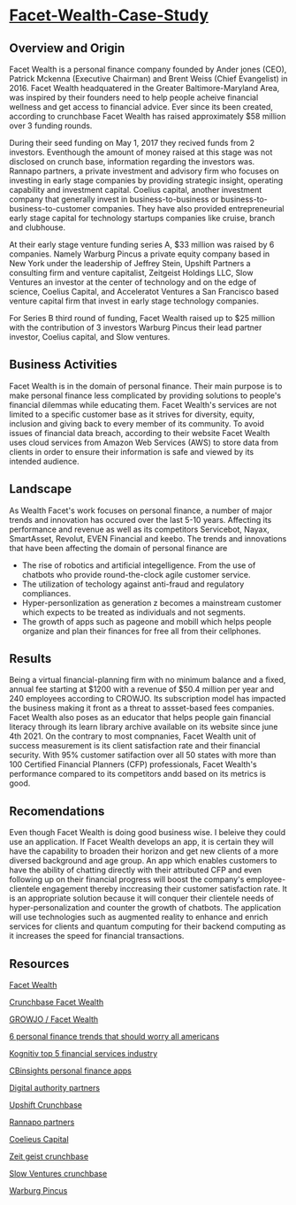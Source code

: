 # [Facet-Wealth-Case-Study](https://www.finder.com/niche-builder/5ccc5a5813449.png)
## Overview and Origin

Facet Wealth is a personal finance company founded by Ander jones (CEO), Patrick Mckenna (Executive Chairman) and Brent Weiss (Chief Evangelist) in 2016. Facet Wealth headquatered in the Greater Baltimore-Maryland Area, was inspired by their founders need to help people acheive financial wellness and get access to financial advice. Ever since its been created, according to crunchbase Facet Wealth has raised approximately $58 million over 3 funding rounds. 

During their seed funding on May 1, 2017 they recived funds from 2 investors. Eventhough the amount of money raised at this stage was not disclosed on crunch base, information regarding the investors was. Rannapo partners, a private investment and advisory firm who focuses on investing in early stage companies by providing strategic insight, operating capability and investment capital. Coelius capital, another investment company that generally invest in business-to-business or business-to-business-to-customer companies. They have also provided entrepreneurial early stage capital for technology startups companies like cruise, branch and clubhouse.

At their early stage venture funding series A, $33 million was raised by 6 companies. Namely Warburg Pincus a private equity company based in New York under the leadership of Jeffrey Stein, Upshift Partners a consulting firm and venture capitalist, Zeitgeist Holdings LLC, Slow Ventures an investor at the center of technology and on the edge of science, Coelius Capital, and Acceleratot Ventures a San Francisco based venture capital firm that invest in early stage technology companies. 

For Series B third round of funding, Facet Wealth raised up to $25 million with the contribution of 3 investors Warburg Pincus their lead partner investor, Coelius capital, and Slow ventures.


## Business Activities

Facet Wealth is in the domain of  personal finance. Their main purpose is to make personal finance less complicated by providing solutions to people's financial dilemmas while educating them. Facet Wealth's services are not limited to a specific customer base as it strives for diversity, equity, inclusion and giving back to every member of its community. To avoid issues of financial data breach, according to their website  Facet Wealth uses cloud services from Amazon Web Services (AWS) to store data from clients in order to ensure their information is safe and viewed by its intended audience. 

## Landscape

As Wealth Facet's work focuses on personal finance, a number of major trends and innovation has occured over the last 5-10 years. Affecting its performance and revenue as well as its competitors Servicebot, Nayax, SmartAsset, Revolut, EVEN Financial and keebo. The trends and innovations that have been affecting the domain of personal finance are 
* The rise of robotics and artificial integelligence. From the use of chatbots who provide round-the-clock agile customer service.
* The utilization of techology against anti-fraud and regulatory compliances. 
* Hyper-personlization as generation z becomes a mainstream customer which expects to be treated as individuals and not segments.
* The growth of apps such as pageone and mobill which helps people organize and plan their finances for free all from their cellphones. 


## Results

Being a virtual financial-planning firm with no minimum balance and a fixed, annual fee starting at $1200 with a revenue of $50.4 million per year and 240 employees according to CROWJO. Its subscription model has impacted the business making it front as a threat to assset-based fees companies. Facet Wealth also poses as an educator that helps people gain financial literacy through its learn library archive available on its website since june 4th 2021. On the contrary to most compnanies, Facet Wealth unit of success measurement is its client satisfaction rate and their financial security. With 95% customer satifaction over all 50 states with more than 100 Certified Financial Planners (CFP) professionals, Facet Wealth's performance compared to its competitors andd based on its metrics is good. 


## Recomendations 

Even though Facet Wealth is doing good business wise. I beleive they could use an application. If Facet Wealth develops an app, it is certain they will have the capability to broaden their horizon and get new clients of a more diversed background and age group. An app which enables customers to have the ability of chatting directly with their attributed CFP and even following up on their financial progress will boost the company's employee-clientele engagement thereby inccreasing their customer satisfaction rate. It is an appropriate solution because it will conquer their clientele needs of hyper-personalization and counter the growth of chatbots. The application will use technologies such as augmented reality to enhance and enrich services for clients and quantum computing for their backend computing as it increases the speed for financial transactions.







## Resources
[Facet Wealth](https://facetwealth.com/)

[Crunchbase Facet Wealth](https://www.crunchbase.com/organization/facet-wealth)

[GROWJO / Facet Wealth](https://growjo.com/company/Facet_Wealth)

[6 personal finance trends that should worry all americans](https://www.aicpa.org/press/pressreleases/2019/six-finance-trends-that-should-worry-all-americans.html)

[Kognitiv top 5 financial services industry](https://www.aicpa.org/press/pressreleases/2019/six-finance-trends-that-should-worry-all-americans.html)

[CBinsights personal finance apps](https://www.aicpa.org/press/pressreleases/2019/six-finance-trends-that-should-worry-all-americans.html)

[Digital authority partners](https://www.aicpa.org/press/pressreleases/2019/six-finance-trends-that-should-worry-all-americans.html)

[Upshift Crunchbase](https://www.crunchbase.com/organization/upshift-partners-inc)

[Rannapo partners](https://www.rannapo-partners.com/)

[Coelieus Capital](https://coelius.vc/)

[Zeit geist crunchbase](https://www.crunchbase.com/organization/zeitgeist-holdings-llc)

[Slow Ventures crunchbase](https://www.crunchbase.com/organization/slow-ventures)

[Warburg Pincus](https://warburgpincus.com/)